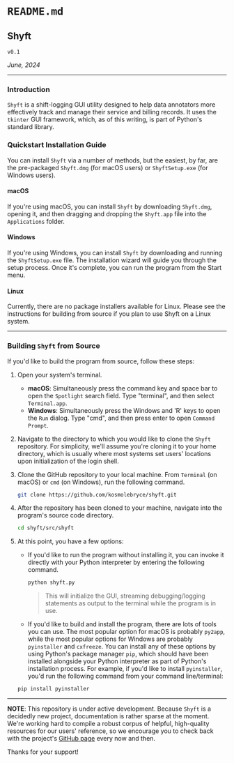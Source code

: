 # `README.md`

## Shyft
`v0.1`

*June, 2024*

----

### Introduction

`Shyft` is a shift-logging GUI utility designed to help data annotators more 
effectively track and manage their service and billing records. It uses the 
`tkinter` GUI framework, which, as of this writing, is part of Python's 
standard library.

### Quickstart Installation Guide
You can install `Shyft` via a number of methods, but the easiest, by far, are 
the pre-packaged `Shyft.dmg` (for macOS users) or `ShyftSetup.exe` 
(for Windows users).

#### macOS
If you're using macOS, you can install `Shyft` by downloading `Shyft.dmg`, 
opening it, and then dragging and dropping the `Shyft.app` file into the 
`Applications` folder.

#### Windows
If you're using Windows, you can install `Shyft` by downloading and running 
the `ShyftSetup.exe` file. The installation wizard will guide you through the 
setup process. Once it's complete, you can run the program from the Start 
menu.

#### Linux
Currently, there are no package installers available for Linux. Please see the instructions for building from source if you plan to use Shyft on a Linux system.

----

### Building `Shyft` from Source
If you'd like to build the program from source, follow these steps:

1.  Open your system's terminal.
    - **macOS**: Simultaneously press the command key and space bar to open the `Spotlight` search field. Type "terminal", and then select `Terminal.app`.
    - **Windows**: Simultaneously press the Windows and 'R' keys to open the `Run` dialog. Type "cmd", and then press enter to open `Command Prompt`.

2. Navigate to the directory to which you would like to clone the `Shyft` repository. For simplicity, we'll assume you're cloning it to your home directory, which is usually where most systems set users' locations upon initialization of the login shell.

3. Clone the GitHub repository to your local machine. From `Terminal` (on macOS) or `cmd` (on Windows), run the following command.

    ```bash
    git clone https://github.com/kosmolebryce/shyft.git
    ```

3. After the repository has been cloned to your machine, navigate into the program's source code directory.

    ```bash
    cd shyft/src/shyft
    ```

4.  At this point, you have a few options:
    - If you'd like to run the program without installing it, you can invoke it directly with your Python interpreter by entering the following command.

        ```bash
        python shyft.py
        ```

        > This will initialize the GUI, streaming debugging/logging statements as output to the terminal while the program is in use.

    - If you'd like to build and install the program, there are lots of tools you can use. The most popular option for macOS is probably `py2app`, while the most popular options for Windows are probably `pyinstaller` and `cxfreeze`. You can install any of these options by using Python's package manager `pip`, which should have been installed alongside your Python interpreter as part of Python's installation process. For example, if you'd like to install `pyinstaller`, you'd run the following command from your command line/terminal:

    ```bash
    pip install pyinstaller
    ```

----

**NOTE**: This repository is under active development. Because `Shyft` is a 
decidedly new project, documentation is rather sparse at the moment. We're 
working hard to compile a robust corpus of helpful, high-quality resources for 
our users' reference, so we encourage you to check back with the project's 
[GitHub page](https://github.com/kosmolebryce/shyft) every now and then.

Thanks for your support!
